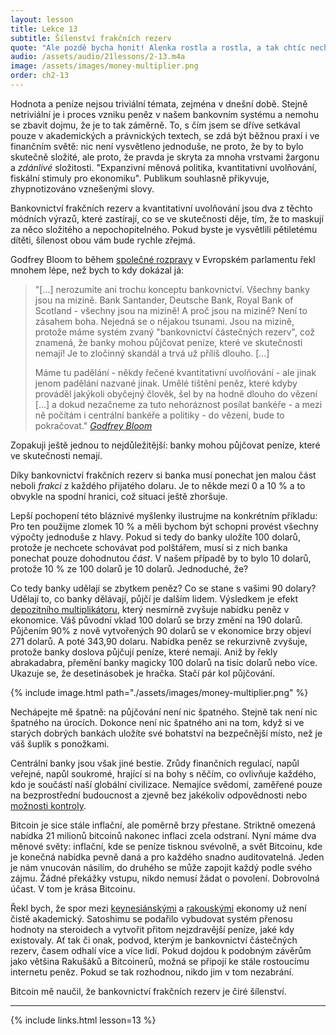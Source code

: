 ```yaml
---
layout: lesson
title: Lekce 13
subtitle: Šílenství frakčních rezerv
quote: "Ale pozdě bycha honit! Alenka rostla a rostla, a tak chtíc nechtíc klekla na zem: za chvíli už ani v pokleku nevydržela, zkusila si tedy lehnout a loktem se opřít o dveře a druhou rukou si podložit hlavu. Ale pořád rostla, a tak jí nakonec nezbylo než vystrčit jednu ruku z okna a jednu nohu strčit do komína a pak si řekla: \"Už nemohu nic dělat, ať se stane co stane. Co mě ještě čeká?\""
audio: /assets/audio/21lessons/2-13.m4a
image: /assets/images/money-multiplier.png
order: ch2-13
---
```


Hodnota a peníze nejsou triviální témata, zejména v dnešní době. 
Stejně netriviální je i proces vzniku peněz v našem bankovním systému 
a nemohu se zbavit dojmu, že je to tak záměrně. To, s čím jsem se 
dříve setkával pouze v akademických a právnických textech, se zdá být 
běžnou praxí i ve finančním světě: nic není vysvětleno jednoduše, 
ne proto, že by to bylo skutečně složité, ale proto, že pravda je skryta 
za mnoha vrstvami žargonu a *zdánlivé* složitosti. "Expanzivní 
měnová politika, kvantitativní uvolňování, fiskální stimuly pro 
ekonomiku". Publikum souhlasně přikyvuje, zhypnotizováno vznešenými slovy.

Bankovnictví frakčních rezerv a kvantitativní uvolňování jsou dva 
z těchto módních výrazů, které zastírají, co se ve skutečnosti děje, 
tím, že to maskují za něco složitého a nepochopitelného. Pokud byste je 
vysvětlili pětiletému dítěti, šílenost obou vám bude rychle zřejmá.

Godfrey Bloom to během [společné rozpravy][joint debate] v Evropském parlamentu 
řekl mnohem lépe, než bych to kdy dokázal já:

> "[...] nerozumíte ani trochu konceptu bankovnictví. Všechny banky jsou 
> na mizině. Bank Santander, Deutsche Bank, Royal Bank of Scotland - všechny 
> jsou na mizině! A proč jsou na mizině? Není to zásahem boha. Nejedná se 
> o nějakou tsunami. Jsou na mizině, protože máme systém zvaný "bankovnictví 
> částečných rezerv", což znamená, že banky mohou půjčovat peníze, které 
> ve skutečnosti nemají! Je to zločinný skandál a trvá už příliš dlouho. [...]
>
> Máme tu padělání - někdy řečené kvantitativní uvolňování - ale jinak 
> jenom padělání nazvané jinak. Umělé tištění peněz, které kdyby prováděl 
> jakýkoli obyčejný člověk, šel by na hodně dlouho do vězení [...] a dokud 
> nezačneme za tuto nehoráznost posílat bankéře - a mezi ně počítám 
> i centrální bankéře a politiky - do vězení, bude to pokračovat."
> <cite>[Godfrey Bloom][joint debate]</cite>

Zopakuji ještě jednou to nejdůležitější: banky mohou půjčovat peníze, 
které ve skutečnosti nemají.

Díky bankovnictví frakčních rezerv si banka musí ponechat jen malou část 
neboli *frakci* z každého přijatého dolaru. Je to někde mezi 0 a 10 % a to 
obvykle na spodní hranici, což situaci ještě zhoršuje.

Lepší pochopení této bláznivé myšlenky ilustrujme na konkrétním příkladu: 
Pro ten použijme zlomek 10 % a měli bychom být schopni provést 
všechny výpočty jednoduše z hlavy. Pokud si tedy do banky uložíte 100 dolarů, 
protože je nechcete schovávat pod polštářem, musí si z nich banka ponechat 
pouze dohodnutou *část*. V našem případě by to bylo 10 dolarů, 
protože 10 % ze 100 dolarů je 10 dolarů. Jednoduché, že?

Co tedy banky udělají se zbytkem peněz? Co se stane s vašimi 90 dolary? 
Udělají to, co banky dělávají, půjčí je dalším lidem. Výsledkem je efekt 
[depozitního multiplikátoru][money multiplier], který nesmírně zvyšuje nabídku peněz v ekonomice. 
Váš původní vklad 100 dolarů se brzy změní na 190 dolarů. Půjčením 90% 
z nově vytvořených 90 dolarů se v ekonomice brzy objeví 271 dolarů. A poté 
343,90 dolaru. Nabídka peněz se rekurzivně zvyšuje, protože banky doslova 
půjčují peníze, které nemají. Aniž by řekly abrakadabra, přemění banky 
magicky 100 dolarů na tisíc dolarů nebo více. Ukazuje se, že desetinásobek 
je hračka. Stačí pár kol půjčování.

{% include image.html path="./assets/images/money-multiplier.png" %}

Nechápejte mě špatně: na půjčování není nic špatného. Stejně tak není nic 
špatného na úrocích. Dokonce není nic špatného ani na tom, když si ve starých 
dobrých bankách uložíte své bohatství na bezpečnější místo, než je váš 
šuplík s ponožkami.

Centrální banky jsou však jiné bestie. Zrůdy finančních regulací, napůl 
veřejné, napůl soukromé, hrající si na bohy s něčím, co ovlivňuje každého, 
kdo je součástí naší globální civilizace. Nemajíce svědomí, zaměřené pouze 
na bezprostřední budoucnost a zjevně bez jakékoliv odpovědnosti nebo 
[možnosti kontroly][auditability].

Bitcoin je sice stále inflační, ale poměrně brzy přestane. Striktně omezená 
nabídka 21 milionů bitcoinů nakonec inflaci zcela odstraní. Nyní máme dva 
měnové světy: inflační, kde se peníze tisknou svévolně, a svět Bitcoinu, 
kde je konečná nabídka pevně daná a pro každého snadno auditovatelná. Jeden 
je nám vnucován násilím, do druhého se může zapojit každý podle svého zájmu. 
Žádné překážky vstupu, nikdo nemusí žádat o povolení. Dobrovolná účast. 
V tom je krása Bitcoinu.

Řekl bych, že spor mezi [keynesiánskými][Keynesian] a [rakouskými][Austrian] 
ekonomy už není čistě akademický. Satoshimu se podařilo vybudovat systém 
přenosu hodnoty na steroidech a vytvořit přitom nejzdravější peníze, jaké 
kdy existovaly. Ať tak či onak, podvod, kterým je bankovnictví částečných 
rezerv, časem odhalí více a více lidí. Pokud dojdou k podobným závěrům 
jako většina Rakušáků a Bitcoinerů, možná se připojí ke stále rostoucímu 
internetu peněz. Pokud se tak rozhodnou, nikdo jim v tom nezabrání.

Bitcoin mě naučil, že bankovnictví frakčních rezerv je čiré šílenství.

---

{% include links.html lesson=13 %}

[The Creature From Jekyll Island]: https://archive.org/details/pdfy--Pori1NL6fKm2SnY

[joint debate]: https://www.youtube.com/watch?v=hYzX3YZoMrs
[money multiplier]: https://en.wikipedia.org/wiki/Money_multiplier
[auditability]: https://i.imgur.com/O03TBuP.jpg
[Keynesian]: https://en.wikipedia.org/wiki/Keynesian_economics
[Austrian]: https://en.wikipedia.org/wiki/Austrian_School

<!-- Wikipedia -->
[alice]: https://en.wikipedia.org/wiki/Alice%27s_Adventures_in_Wonderland
[carroll]: https://en.wikipedia.org/wiki/Lewis_Carroll
